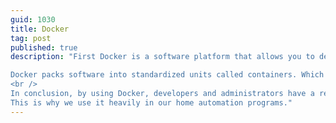 ```yaml
---
guid: 1030
title: Docker
tag: post
published: true
description: "First Docker is a software platform that allows you to design, test and deploy applications quickly.

Docker packs software into standardized units called containers. Which bring together all the elements necessary for their operation. Including libraries, system tools, code and runtime environment. With Docker, you can easily deploy and scale applications. In any environment, with the assurance that your code will run correctly.
<br />
In conclusion, by using Docker, developers and administrators have a reliable and inexpensive way to develop. But also to deliver and run distributed applications at all scales.<br />
This is why we use it heavily in our home automation programs."
---
```

